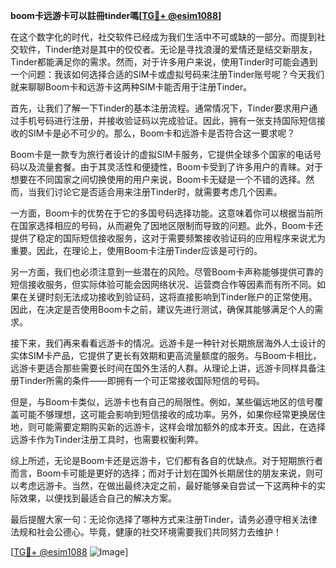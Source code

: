 **boom卡远游卡可以註冊tinder嗎[[TG💪+ @esim1088](https://t.me/s/esim1088)]**

在这个数字化的时代，社交软件已经成为我们生活中不可或缺的一部分。而提到社交软件，Tinder绝对是其中的佼佼者。无论是寻找浪漫的爱情还是结交新朋友，Tinder都能满足你的需求。然而，对于许多用户来说，使用Tinder时可能会遇到一个问题：我该如何选择合适的SIM卡或虚拟号码来注册Tinder账号呢？今天我们就来聊聊Boom卡和远游卡这两种SIM卡能否用于注册Tinder。

首先，让我们了解一下Tinder的基本注册流程。通常情况下，Tinder要求用户通过手机号码进行注册，并接收验证码以完成验证。因此，拥有一张支持国际短信接收的SIM卡是必不可少的。那么，Boom卡和远游卡是否符合这一要求呢？

Boom卡是一款专为旅行者设计的虚拟SIM卡服务，它提供全球多个国家的电话号码以及流量套餐。由于其灵活性和便捷性，Boom卡受到了许多用户的青睐。对于想要在不同国家之间切换使用的用户来说，Boom卡无疑是一个不错的选择。然而，当我们讨论它是否适合用来注册Tinder时，就需要考虑几个因素。

一方面，Boom卡的优势在于它的多国号码选择功能。这意味着你可以根据当前所在国家选择相应的号码，从而避免了因地区限制而导致的问题。此外，Boom卡还提供了稳定的国际短信接收服务，这对于需要频繁接收验证码的应用程序来说尤为重要。因此，在理论上，使用Boom卡注册Tinder应该是可行的。

另一方面，我们也必须注意到一些潜在的风险。尽管Boom卡声称能够提供可靠的短信接收服务，但实际体验可能会因网络状况、运营商合作等因素而有所不同。如果在关键时刻无法成功接收到验证码，这将直接影响到Tinder账户的正常使用。因此，在决定是否使用Boom卡之前，建议先进行测试，确保其能够满足个人的需求。

接下来，我们再来看看远游卡的情况。远游卡是一种针对长期旅居海外人士设计的实体SIM卡产品，它提供了更长有效期和更高流量额度的服务。与Boom卡相比，远游卡更适合那些需要长时间在国外生活的人群。从理论上讲，远游卡同样具备注册Tinder所需的条件——即拥有一个可正常接收国际短信的号码。

但是，与Boom卡类似，远游卡也有自己的局限性。例如，某些偏远地区的信号覆盖可能不够理想，这可能会影响到短信接收的成功率。另外，如果你经常更换居住地，则可能需要定期购买新的远游卡，这样会增加额外的成本开支。因此，在选择远游卡作为Tinder注册工具时，也需要权衡利弊。

综上所述，无论是Boom卡还是远游卡，它们都有各自的优缺点。对于短期旅行者而言，Boom卡可能是更好的选择；而对于计划在国外长期居住的朋友来说，则可以考虑远游卡。当然，在做出最终决定之前，最好能够亲自尝试一下这两种卡的实际效果，以便找到最适合自己的解决方案。

最后提醒大家一句：无论你选择了哪种方式来注册Tinder，请务必遵守相关法律法规和社会公德心。毕竟，健康的社交环境需要我们共同努力去维护！

[[TG💪+ @esim1088](https://t.me/s/esim1088) ![Image](https://i.postimg.cc/4NQfJmqS/Snipaste-2025-05-13-00-14-12.png)]